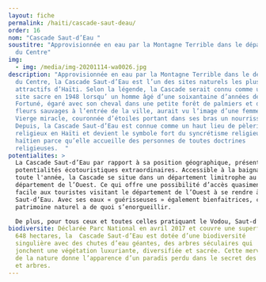 ```yaml
---
layout: fiche
permalink: /haiti/cascade-saut-deau/
order: 16
nom: "Cascade Saut-d’Eau "
soustitre: "Approvisionnée en eau par la Montagne Terrible dans le département
  du Centre"
img:
  - img: /media/img-20201114-wa0026.jpg
description: "Approvisionnée en eau par la Montagne Terrible dans le département
  du Centre, la Cascade Saut-d’Eau est l’un des sites naturels les plus
  attractifs d’Haïti. Selon la légende, la Cascade serait connu comme un
  site sacre en 1948 lorsqu’ un homme âgé d’une soixantaine d’années dénommé
  Fortuné, égaré avec son cheval dans une petite forêt de palmiers et de
  fleurs sauvages à l’entrée de la ville, aurait vu l’image d’une femme, la
  Vierge miracle, couronnée d’étoiles portant dans ses bras un nourrisson.
  Depuis, la Cascade Saut-d’Eau est connue comme un haut lieu de pèlerinage
  religieux en Haïti et devient le symbole fort du syncrétisme religieux
  haïtien parce qu’elle accueille des personnes de toutes doctrines
  religieuses.  "
potentialites: >
  La Cascade Saut-d’Eau par rapport à sa position géographique, présente des
  potentialités écotouristiques extraordinaires. Accessible à la baignade
  toute l'année, la Cascade se situe dans un département limitrophe au
  département de l’Ouest. Ce qui offre une possibilité d’accès quasiment
  facile aux touristes visitant le département de l’Ouest à se rendre à
  Saut-d’Eau. Avec ses eaux « guérisseuses » également bienfaitrices, ce
  patrimoine naturel a de quoi s’enorgueillir.

  De plus, pour tous ceux et toutes celles pratiquant le Vodou, Saut-d’Eau est une destination incontournable, un lieu de pèlerinages où les croyants viennent chaque année s’adresser aux esprits qui habitent cet espace notamment Erzulie, la déesse de l'amour dans le panthéon vodou. Il faut souligner que la fête patronale de ce paradis sacré est célébrée du 08 au 16 juillet chaque année et attire plus de 200 000 visiteurs et pèlerins qui viennent en quête de purification du corps et de l’âme dans ses eaux fraiches.
biodiversite: Déclarée Parc National en avril 2017 et couvre une superficie de
  648 hectares, la  Cascade Saut-d’Eau est dotée d’une biodiversité
  singulière avec des chutes d’eau géantes, des arbres séculaires qui
  jonchent une végétation luxuriante, diversifiée et sacrée. Cette merveille
  de la nature donne l’apparence d’un paradis perdu dans le secret des dieux
  et arbres.
---
```

